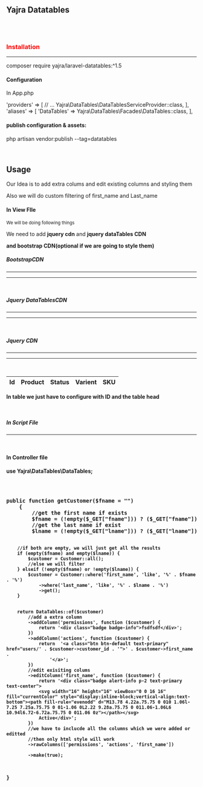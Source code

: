 <h2 style="align-center"> Yajra Datatables</h3>
<br>
<br>

<h3 style="color:red;">Installation</h3>
<hr>
<div>
    <p> composer require yajra/laravel-datatables:^1.5</p>
    <h4>Configuration</h4>
    <p>In App.php</p>
        'providers' => [
    // ...
    Yajra\DataTables\DataTablesServiceProvider::class,
],
    <br>
    'aliases' => [
        'DataTables' => Yajra\DataTables\Facades\DataTables::class,
    ],
    <br>
    <h4>publish configuration & assets:</h4>
    <p>php artisan vendor:publish --tag=datatables</p>
</div>
<br>
<h2>Usage</h2>
 <p>Our Idea is to add extra colums and edit existing columns and styling them</p> 
 <p>Also we will do custom filtering of first_name and Last_name</p>
  
<h4>In View FIle</h4><small>We will be doing following things</small>
<p>
    We need to add <b>jquery cdn</b> and <b>jquery dataTables CDN</p> and bootstrap CDN(optional if we are going to
style them)
</p>
<h5>BootstrapCDN</h5>
<hr>
<link rel="stylesheet" href="https://stackpath.bootstrapcdn.com/bootstrap/4.4.1/css/bootstrap.min.css"
    integrity="sha384-Vkoo8x4CGsO3+Hhxv8T/Q5PaXtkKtu6ug5TOeNV6gBiFeWPGFN9MuhOf23Q9Ifjh" crossorigin="anonymous">
<script src="https://code.jquery.com/jquery-3.4.1.slim.min.js"
    integrity="sha384-J6qa4849blE2+poT4WnyKhv5vZF5SrPo0iEjwBvKU7imGFAV0wwj1yYfoRSJoZ+n" crossorigin="anonymous">
</script>
<script src="https://cdn.jsdelivr.net/npm/popper.js@1.16.0/dist/umd/popper.min.js"
    integrity="sha384-Q6E9RHvbIyZFJoft+2mJbHaEWldlvI9IOYy5n3zV9zzTtmI3UksdQRVvoxMfooAo" crossorigin="anonymous">
</script>
<script src="https://stackpath.bootstrapcdn.com/bootstrap/4.4.1/js/bootstrap.min.js"
    integrity="sha384-wfSDF2E50Y2D1uUdj0O3uMBJnjuUD4Ih7YwaYd1iqfktj0Uod8GCExl3Og8ifwB6" crossorigin="anonymous">
</script>
<hr>
<br>
<h5>Jquery DataTablesCDN</h5>
<hr>
<link rel="stylesheet" href="https://cdn.datatables.net/1.10.23/css/jquery.dataTables.min.css">
<script src="https://cdn.datatables.net/1.10.23/js/jquery.dataTables.min.js"></script>
<hr>
<br>
<h5>Jquery CDN</h5>
<hr>
<script src="https://code.jquery.com/jquery-3.5.1.min.js"
        integrity="sha256-9/aliU8dGd2tb6OSsuzixeV4y/faTqgFtohetphbbj0=" crossorigin="anonymous"></script>
<hr>
<br>
<table id="myTable" class="table">
    <thead class="thead-light">
        <th>Id</th>
        <th>Product</th>
        <th>Status</th>
        <th>Varient</th>
        <th>SKU</th>
    </thead>
</table>

<p>In table we just have to configure with ID and the table head</p>
<br>
<h5>In Script File</h5>
<script>
    $(document).ready(function() {
        //when we type first name, we will pass it to the method along with last name
        $('#firstName').on('keyup', function() {
            let fname = $(this).val();
            let lname = $('#lastName').val();
            getTable(fname, lname);
        })
        //when we type last name, we will pass it to the method along with first name
        $('#lastName').on('keyup', function() {
            let fname = $('#firstName').val();
            let lname = $(this).val();
            getTable(fname, lname);
        })
        //this function will execute by default when the page loads
        //since we are filtering first name and the last name, we will send empty string for both first name and the last name
        getTable('', '');

        function getTable($fname, $lname) {
            $("#myTable").dataTable().fnDestroy();
            $.ajaxSetup({
                headers: {
                    'X-CSRF-TOKEN': $('meta[name="csrf-token"]').attr('content')
                }
            });
            $('#myTable').DataTable({
                processing: true,
                serverSide: true,
                ajax: {
                    'url': "{{ url('/user') }}",
                    'type': 'GET',
                    'data': function(d) {
                        d.fname = $fname;
                        d.lname = $lname;
                    }

                },
                columns: [{
                        data: 'customer_id',
                        name: 'customer_id'
                    },
                    {
                        data: 'actions',
                        name: 'actions',
                    },
                    {
                        data: 'first_name',
                        name: 'first_name'
                    },
                    {
                        data: 'last_name',
                        name: 'last_name'
                    },
                    {
                        data: 'permissions',
                        name: 'permissions',
                    },
                ]
            });
        }
    });

</script>
<hr>
<br>
<h4>In Controller file</h4>
<p>use Yajra\DataTables\DataTables;</p>
<br>
<br>
<pre>
public function getCustomer($fname = "")
    {
        //get the first name if exists
        $fname = (!empty($_GET["fname"])) ? ($_GET["fname"]) : '';
        //get the last name if exist
        $lname = (!empty($_GET["lname"])) ? ($_GET["lname"]) : '';

        //if both are empty, we will just get all the results
        if (empty($fname) and empty($lname)) {
            $customer = Customer::all();
            //else we will filter
        } elseif (!empty($fname) or !empty($lname)) {
            $customer = Customer::where('first_name', 'like', '%' . $fname . '%')
                ->where('last_name', 'like', '%' . $lname . '%')
                ->get();
        }

        
        return DataTables::of($customer)
            //add a extra column
            ->addColumn('permissions', function ($customer) {
                return '<div class="badge badge-info">fsdfsdf</div>';
            })
            ->addColumn('actions', function ($customer) {
                return  '<a class="btn btn-default text-primary" href="users/' . $customer->customer_id . '">' . $customer->first_name .
                    '</a>';
            })
            //edit exisiting colums
            ->editColumn('first_name', function ($customer) {
                return '<div class="badge alert-info p-2 text-primary text-center">
                <svg width="16" height="16" viewBox="0 0 16 16" fill="currentColor" style="display:inline-block;vertical-align:text-bottom"><path fill-rule="evenodd" d="M13.78 4.22a.75.75 0 010 1.06l-7.25 7.25a.75.75 0 01-1.06 0L2.22 9.28a.75.75 0 011.06-1.06L6 10.94l6.72-6.72a.75.75 0 011.06 0z"></path></svg>
                Active</div>';
            })
            //we have to inclucde all the columns which we were added or editted 
            //then only html style will work
            ->rawColumns(['permissions', 'actions', 'first_name'])

            ->make(true);
   }
</pre>
